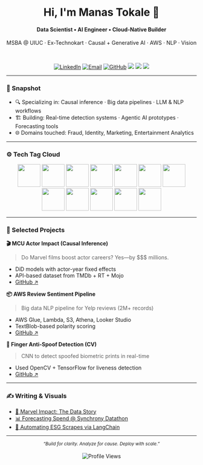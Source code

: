<div align="center">
  <h1>Hi, I'm Manas Tokale 👋</h1>
  <h4>Data Scientist • AI Engineer • Cloud-Native Builder</h4>
  <p>MSBA @ UIUC · Ex-Technokart · Causal + Generative AI · AWS · NLP · Vision</p>
  
  <br>

  [![LinkedIn](https://img.shields.io/badge/LinkedIn-0077B5?style=for-the-badge&logo=linkedin&logoColor=white)](https://linkedin.com/in/manastokale)
  [![Email](https://img.shields.io/badge/Email-D14836?style=for-the-badge&logo=gmail&logoColor=white)](mailto:tokale2@illinois.edu)
  [![GitHub](https://img.shields.io/badge/GitHub-181717?style=for-the-badge&logo=github&logoColor=white)](https://github.com/ManasTokale)
<a href="https://duckdb.org" title="DuckDB"><img src="https://img.shields.io/badge/-DuckDB-3A3A3A?style=flat-square&logo=duckduckgo&logoColor=white"/></a>
<a href="https://opencv.org" title="OpenCV"><img src="https://img.shields.io/badge/-OpenCV-5C3EE8?style=flat-square&logo=opencv&logoColor=white"/></a>
<a href="https://www.langchain.com" title="LangChain"><img src="https://img.shields.io/badge/-LangChain-000000?style=flat-square&logoColor=white"/></a>

</div>

---

### 🧠 Snapshot
- 🔍 Specializing in: Causal inference · Big data pipelines · LLM & NLP workflows
- 🏗️ Building: Real-time detection systems · Agentic AI prototypes · Forecasting tools
- 🌐 Domains touched: Fraud, Identity, Marketing, Entertainment Analytics

---

### ⚙️ Tech Tag Cloud
<div align="center">

<a href="https://www.python.org" title="Python"><img src="https://cdn.jsdelivr.net/gh/devicons/devicon/icons/python/python-original.svg" width="60" height="60"/></a>
<a href="https://pytorch.org" title="PyTorch"><img src="https://cdn.jsdelivr.net/gh/devicons/devicon/icons/pytorch/pytorch-original.svg" width="60" height="60"/></a>
<a href="https://www.tensorflow.org/" title="TensorFlow"><img src="https://cdn.jsdelivr.net/gh/devicons/devicon/icons/tensorflow/tensorflow-original.svg" width="60" height="60"/></a>
<a href="https://scikit-learn.org" title="Scikit-learn"><img src="https://scikit-learn.org/stable/_static/scikit-learn-logo-small.png" width="60" height="60"/></a>
<a href="https://fastapi.tiangolo.com/" title="FastAPI"><img src="https://cdn.jsdelivr.net/gh/devicons/devicon/icons/fastapi/fastapi-original.svg" width="60" height="60"/></a>
<a href="https://www.docker.com/" title="Docker"><img src="https://cdn.jsdelivr.net/gh/devicons/devicon/icons/docker/docker-original.svg" width="60" height="60"/></a>
<a href="https://aws.amazon.com/" title="AWS"><img src="https://aws.amazon.com/?nc2=h_lg" width="60" height="60"/></a>
<a href="https://cloud.google.com/" title="GCP"><img src="https://cdn.jsdelivr.net/gh/devicons/devicon/icons/googlecloud/googlecloud-original.svg" width="60" height="60"/></a>
<a href="https://opencv.org/" title="OpenCV"><img src="https://cdn.jsdelivr.net/gh/devicons/devicon/icons/opencv/opencv-original.svg" width="60" height="60"/></a>
<a href="https://jupyter.org/" title="Jupyter"><img src="https://cdn.jsdelivr.net/gh/devicons/devicon/icons/jupyter/jupyter-original.svg" width="60" height="60"/></a>
<a href="https://github.com/langchain-ai/langchain" title="LangChain"><img src="https://avatars.githubusercontent.com/u/139895814?s=200&v=4" width="60" height="60"/></a>
<a href="https://duckdb.org" title="DuckDB"><img src="https://duckdb.org/images/logo-dl/DuckDB_Logo-horizontal.svg" width="60" height="60"/></a>
</div>

---

### 🚀 Selected Projects

**🎬 MCU Actor Impact (Causal Inference)**  
> Do Marvel films boost actor careers? Yes—by $$$ millions.
- DiD models with actor-year fixed effects
- API-based dataset from TMDb + RT + Mojo
- [GitHub ↗](https://github.com/ManasTokale/mcu-impact-analysis)

**📦 AWS Review Sentiment Pipeline**  
> Big data NLP pipeline for Yelp reviews (2M+ records)
- AWS Glue, Lambda, S3, Athena, Looker Studio
- TextBlob-based polarity scoring
- [GitHub ↗](https://github.com/ManasTokale/aws-yelp-pipeline)

**🔐 Finger Anti-Spoof Detection (CV)**  
> CNN to detect spoofed biometric prints in real-time
- Used OpenCV + TensorFlow for liveness detection
- [GitHub ↗](https://github.com/ManasTokale/fingerprint-spoof-detection)

---

### ✍️ Writing & Visuals
- [📘 Marvel Impact: The Data Story](https://your-blog-link.com)
- [📊 Forecasting Spend @ Synchrony Datathon](https://your-blog-link.com)
- [📎 Automating ESG Scrapes via LangChain](https://your-blog-link.com)

---

<div align="center">
  <sub><i>“Build for clarity. Analyze for cause. Deploy with scale.”</i></sub>
  <br><br>
  <img src="https://komarev.com/ghpvc/?username=ManasTokale&label=Profile%20Views&color=0e75b6&style=flat" alt="Profile Views" />
</div>
